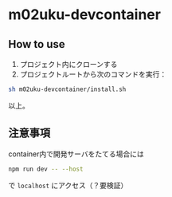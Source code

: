 # m02uku-devcontainer

## How to use
1. プロジェクト内にクローンする
1. プロジェクトルートから次のコマンドを実行：
```bash 
sh m02uku-devcontainer/install.sh
```

以上。

## 注意事項
container内で開発サーバをたてる場合には
```bash
npm run dev -- --host
```
で `localhost` にアクセス（？要検証）
